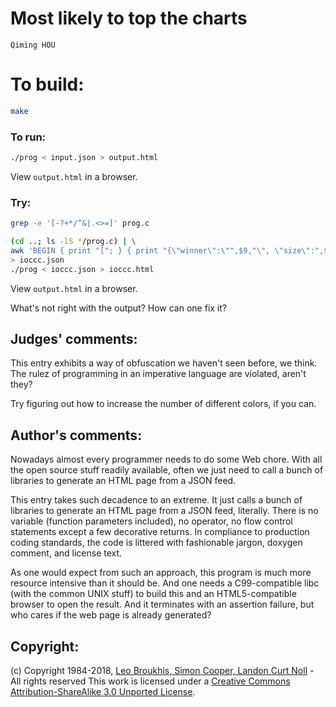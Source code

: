 # Most likely to top the charts

    Qiming HOU  

# To build:

```sh
make
```

### To run:

```sh
./prog < input.json > output.html
```

View `output.html` in a browser.

### Try:

```sh
grep -e '[-?+*/^&|.<>=]' prog.c

(cd ..; ls -lS */prog.c) | \
awk 'BEGIN { print "["; } { print "{\"winner\":\"",$9,"\", \"size\":",$5,"},"} END { print "]"}' \
> ioccc.json
./prog < ioccc.json > ioccc.html
```

View `output.html` in a browser.

What's not right with the output?  How can one fix it?

## Judges' comments:

This entry exhibits a way of obfuscation we haven't seen before, we think.
The rulez of programming in an imperative language are violated, aren't they?

Try figuring out how to increase the number of different colors, if you can.

## Author's comments:

Nowadays almost every programmer needs to do some Web chore. With all the open source stuff readily available, often we just need to call a bunch of libraries to generate an HTML page from a JSON feed.

This entry takes such decadence to an extreme. It just calls a bunch of libraries to generate an HTML page from a JSON feed, literally. There is no variable (function parameters included), no operator, no flow control statements except a few decorative returns. In compliance to production coding standards, the code is littered with fashionable jargon, doxygen comment, and license text.

As one would expect from such an approach, this program is much more resource intensive than it should be. And one needs a C99-compatible libc (with the common UNIX stuff) to build this and an HTML5-compatible browser to open the result. And it terminates with an assertion failure, but who cares if the web page is already generated?

## Copyright:

(c) Copyright 1984-2018, [Leo Broukhis, Simon Cooper, Landon Curt Noll][judges] - All rights reserved
This work is licensed under a [Creative Commons Attribution-ShareAlike 3.0 Unported License][cc].

[judges]: http://www.ioccc.org/judges.html
[cc]: http://creativecommons.org/licenses/by-sa/3.0/
